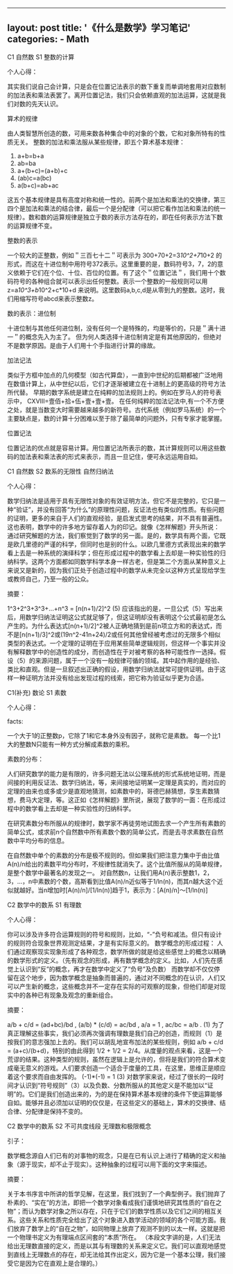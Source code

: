  
---
layout: post
title: '《什么是数学》学习笔记'
categories:
    - Math
---

C1 自然数 S1 整数的计算

个人心得：

其实我们说自己会计算，只是会在位置记法表示的数下重复而单调地套用对应数制的加法表和乘法表罢了。离开位置记法，我们只会依赖直观的加法运算，这就是我们对数的先天认识。

算术的规律

由人类智慧所创造的数，可用来数各种集合中的对象的个数，它和对象所特有的性质无关。
整数的加法和乘法服从某些规律，即五个算术基本规律：

1. a+b=b+a
2. ab=ba
3. a+(b+c)=(a+b)+c
4. (ab)c=a(bc)
5. a(b+c)=ab+ac

这五个基本规律是具有高度对称和统一性的。前两个是加法和乘法的交换律，第三四个是加法和乘法的结合律，最后一个是分配律（可以把它看作加法和乘法的统一规律）。数和数的运算规律是独立于数的表示方法存在的，即在任何表示方法下数的运算规律不变。

整数的表示

一个较大的正整数，例如＂三百七十二＂可表示为
300+70+2=3*10^2+7*10+2
的形式，而这在十进位制中用符号372表示。这里重要的是，数码符号3，7，2的意义依赖于它们在个位、十位、百位的位置。有了这个＂位置记法＂，我们用十个数码符号的各种组合就可以表示出任何整数。表示一个整数的一般规则可以用
z=a*10^3+b*10^2+c*10+d
来说明。这里数码a,b,c,d是从零到九的整数。这时，我们用缩写符号abcd来表示整数z。

数的表示：进位制

十进位制与其他任何进位制，没有任何一个是特殊的，均是等价的，只是＂满十进一＂的概念先入为主了。
但为何人类选择十进位制肯定是有其他原因的，但绝对不是数学原因。是由于人们用十个手指进行计算的缘故。

加法记法

类似于方框中加点的几何模型（如古代算盘），一直到中世纪的后期都被广泛地用在数值计算上，从中世纪以后，它们才逐渐被建立在十进制上的更高级的符号方法所代替。
早期的数字系统是建立在纯粹的加法规则上的。例如在罗马人的符号表示中，
CXVIII=壹佰+拾+伍+壹+壹+壹。
在任何纯粹的加法记法中,有一个不方便之处，就是当数变大时需要越来越多的新符号。古代系统（例如罗马系统）的一个主要缺点是，数的计算十分困难以至于除了最简单的问题外，只有专家才能掌握。

位置记法

位置记法的优点就是容易计算。用位置记法所表示的数，其计算规则可以用这些数码的加法表和乘法表的形式来表示，而且一旦记住，便可永远运用自如。


C1 自然数 S2 数系的无限性 自然归纳法

 个人心得：

数学归纳法是适用于具有无限性对象的有效证明方法，但它不是完整的，它只是一种“验证”，并没有回答“为什么”的原理性问题，反证法也有类似的性质。有些问题的证明，更多的来自于人们的直观经验，是启发式思考的结果，并不具有普遍性。这也表明，数学中的许多地方留存着人为的印记。就像《怎样解题》开头所说：
通过研究解题的方法，我们察觉到了数学的另一面。是的，数学具有两个面，它既是欧几里德的严谨的科学，但同时也是别的什么。以欧几里德方式表现出来的数学看上去是一种系统的演绎科学；但在形成过程中的数学看上去却是一种实验性的归纳科学。这两个方面都如同数学科学本身一样古老，但是第二个方面从某种意义上来说又是新的，因为我们正处于创造过程中的数学从未完全以这种方式呈现给学生或教师自己，乃至一般的公众。

摘要：

1^3+2^3+3^3+...+n^3 = [n(n+1)/2]^2                 (5)
应该指出的是，一旦公式（5）写出来后，用数学归纳法证明这公式就足够了，但这证明却没有表明这个公式最初是怎么产生的。为什么表达式[n(n+1)/2]^2被人正确地猜到是前n项立方和的表达式，而不是[n(n+1)/3]^2或(19n^2-41n+24)/2或任何其他曾经被考虑过的无限多个相似类型的表达式。一个定理的证明在于应用某些简单逻辑规则，但这样一个事实并没有解释数学中的创造性的成分，而创造性在于对被考察的各种可能性作一选择。假设（5）的来源问题，属于一个没有一般规律可循的领域。其中起作用的是经验、类比和直观。但是一旦叙述出正确的假设，用数学归纳法就常可提供证明。由于这样一种证明方法并没有给出发现过程的线索，把它称为验证似乎更为合适。

C1(补充) 数论 S1 素数

 个人心得：

facts:

一个大于1的正整数p，它除了1和它本身外没有因子，就称它是素数。
每一个比1大的整数N只能有一种方式分解成素数的乘积。

素数的分布：

人们研究数学的能力是有限的，许多问题无法以公理系统的形式系统地证明，而是间接的利用反证法、数学归纳法，等，来间接地证明某一定理是真实的，而对应的定理的由来也或多或少是直观地猜测，如素数中的，哥德巴赫猜想，孪生素数猜想，费马大定理，等。这正如《怎样解题》里所说，展现了数学的一面：在形成过程中的数学看上去却是一种实验性的归纳科学。

在研究素数分布所服从的规律时，数学家不再徒劳地试图去求一个产生所有素数的简单公式，或求前n个自然数中所有素数个数的简单公式，而是去寻求素数在自然数中平均分布的信息。

在自然数中单个的素数的分布是极不规则的。但如果我们把注意力集中于由比值A(n)/n给出的素数平均分布时，不规律性就消失了。这个比值所服从的简单规律，是整个数学中最著名的发现之一。
对自然数n，让我们用A(n)表示整数1，2，3，...，n中素数的个数，高斯看到比值A(n)/n近似等于1/ln(n)，而其n越大这个近似就越好。当n增加时[A(n)/n]/[1/ln(n)]趋于1，表示为：[A(n)/n]～[1/ln(n)]
 
 
C2 数学中的数系 S1 有理数


 个人心得：

你可以涉及许多符合运算规则的符号和规则，比如，“-”负号和减法。但只有设计的规则符合现象世界观测定结果，才是有实际意义的。
数学概念的形成过程：
人们通过观察现实现象形成了各种观念，数学所做的就是给这些感觉上的概念以精确的数学形式的定义。（先有观念的形成，再有数学概念的定义。比如，人们先在感觉上认识到“反”的概念，再才在数学中定义了“负号”及负数）
而数学却不仅仅停留在这个地步，因为数学概念是抽象而普遍的，通过对不同概念的在认识，人们又可以产生新的概念，这些概念并不一定存在实际的可观察的现象，但他们却是对现实中的各种已有现象及观念的重新组合。

摘要：

a/b + c/d = (ad+bc)/bd , (a/b) * (c/d) = ac/bd ,
a/a = 1 , ac/bc = a/b .                                 (1)
为了真正理解这些事实，我们必须再次强调有理数是我们自己的创造，而规则（1）是按我们的意志强加上去的。我们可以胡乱地宣布加法的某些规则，例如 a/b + c/d = (a+c)/(b+d)，特别的由此得到 1/2 + 1/2 = 2/4。从度量的观点来看，这是一个荒谬的结果。这种类型的规则，虽然在逻辑上是允许的，但将是我们的符合算术变成毫无意义的游戏。人们要求创造一个适合于度量的工具，在这里，思维正是顺应着这个要求而自由发挥的。
(-1)*(-1) = 1        (3)
对数学家来说，经过了很长的一段时间才认识到“符号规则”（3）以及负数、分数所服从的其他定义是不能加以“证明”的。它们是我们创造出来的，为的是在保持算术基本规律的条件下使运算能够自如。能够并且必须加以证明的仅仅是，在这些定义的基础上，算术的交换律、结合律、分配律是保持不变的。

C2 数学中的数系 S2 不可共度线段 无理数和极限概念

 引子：

数学概念源自人们已有的对事物的观念，只是在已有认识上进行了精确的定义和抽象（源于现实，却不止于现实）。这种抽象的过程可以用下面的文字来描述。

摘要：

关于本书序言中所讲的哲学见解，在这里，我们找到了一个典型例子。我们抛弃了朴素的、“实在”的方法，即把一个数学对象看成我们谨慎地研究其性质的“自在之物”；而认为数学对象之所以存在，只在于它们的数学性质以及它们之间的相互关系。这些关系和性质完全给出了这个对象进入数学活动的领域的各个可能方面。我们放弃了数学上的“自在之物”，如同物理上放弃了观测不到的以太一样。这就是把一个物理书定义为有理端点区间套的“本质”所在。
（本段文字讲的是，人们无法给出无理数直接的定义，而是以其与有理数的关系来定义它。我们可以直观地感觉到直线上无理数点的存在，却无法给其作出定义，因为它是一个基本公理，我们接受它是因为它在直观上是合理的。）
